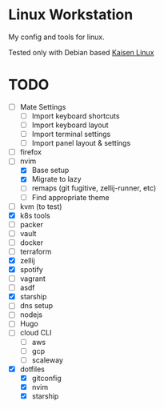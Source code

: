 # Linux Workstation

My config and tools for linux.

Tested only with Debian based [Kaisen Linux](https://kaisenlinux.org/)

# TODO

- [ ] Mate Settings
   - [ ] Import keyboard shortcuts
   - [ ] Import keyboard layout
   - [ ] Import terminal settings
   - [ ] Import panel layout & settings
- [ ] firefox
- [ ] nvim
   - [x] Base setup
   - [x] Migrate to lazy
   - [ ] remaps (git fugitive, zellij-runner, etc)
   - [ ] Find appropriate theme
- [ ] kvm (to test)
- [x] k8s tools
- [ ] packer
- [ ] vault
- [ ] docker
- [ ] terraform
- [x] zellij
- [x] spotify
- [ ] vagrant
- [ ] asdf
- [x] starship
- [ ] dns setup
- [ ] nodejs
- [ ] Hugo
- [ ] cloud CLI
  - [ ] aws
  - [ ] gcp
  - [ ] scaleway
- [x] dotfiles
  - [x] gitconfig
  - [x] nvim
  - [x] starship
